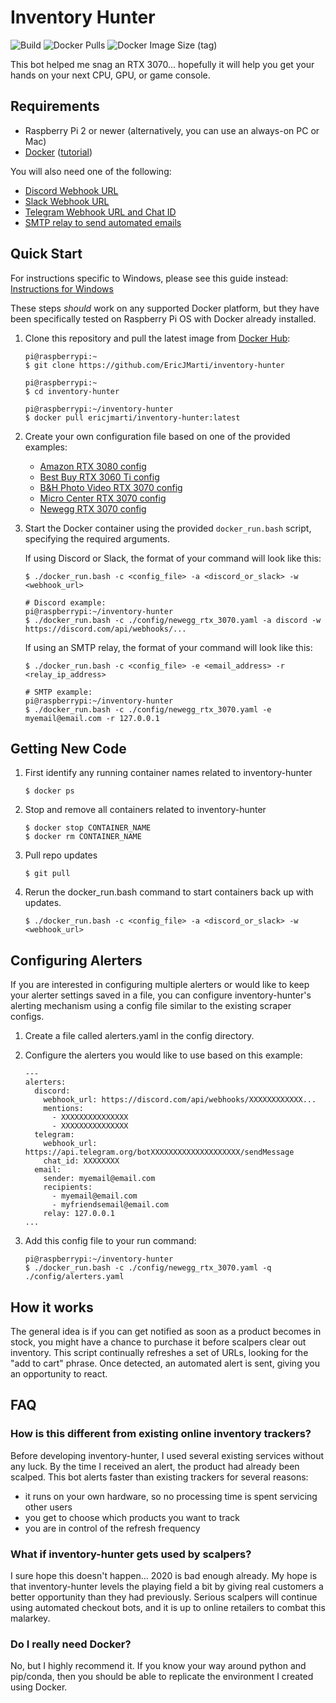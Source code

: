 # Inventory Hunter

![Build](https://github.com/EricJMarti/inventory-hunter/workflows/Build/badge.svg) ![Docker Pulls](https://img.shields.io/docker/pulls/ericjmarti/inventory-hunter) ![Docker Image Size (tag)](https://img.shields.io/docker/image-size/ericjmarti/inventory-hunter/latest)

This bot helped me snag an RTX 3070... hopefully it will help you get your hands on your next CPU, GPU, or game console.

## Requirements

- Raspberry Pi 2 or newer (alternatively, you can use an always-on PC or Mac)
- [Docker](https://www.docker.com/) ([tutorial](https://phoenixnap.com/kb/docker-on-raspberry-pi))

You will also need one of the following:
- [Discord Webhook URL](https://support.discord.com/hc/en-us/articles/228383668-Intro-to-Webhooks)
- [Slack Webhook URL](https://api.slack.com/messaging/webhooks)
- [Telegram Webhook URL and Chat ID](https://core.telegram.org/bots/api)
- [SMTP relay to send automated emails](https://medium.com/swlh/setting-up-gmail-and-other-email-on-a-raspberry-pi-6f7e3ad3d0e)

## Quick Start

For instructions specific to Windows, please see this guide instead: [Instructions for Windows](https://github.com/EricJMarti/inventory-hunter/wiki/Instructions-for-Windows)

These steps *should* work on any supported Docker platform, but they have been specifically tested on Raspberry Pi OS with Docker already installed.

1. Clone this repository and pull the latest image from [Docker Hub](https://hub.docker.com/r/ericjmarti/inventory-hunter):
    ```
    pi@raspberrypi:~
    $ git clone https://github.com/EricJMarti/inventory-hunter

    pi@raspberrypi:~
    $ cd inventory-hunter

    pi@raspberrypi:~/inventory-hunter
    $ docker pull ericjmarti/inventory-hunter:latest
    ```

2. Create your own configuration file based on one of the provided examples:

    - [Amazon RTX 3080 config](config/amazon_rtx_3080.yaml)
    - [Best Buy RTX 3060 Ti config](config/bestbuy_rtx_3060_ti.yaml)
    - [B&H Photo Video RTX 3070 config](config/bhphoto_rtx_3070.yaml)
    - [Micro Center RTX 3070 config](config/microcenter_rtx_3070.yaml)
    - [Newegg RTX 3070 config](config/newegg_rtx_3070.yaml)

3. Start the Docker container using the provided `docker_run.bash` script, specifying the required arguments.

    If using Discord or Slack, the format of your command will look like this:

    ```
    $ ./docker_run.bash -c <config_file> -a <discord_or_slack> -w <webhook_url>

    # Discord example:
    pi@raspberrypi:~/inventory-hunter
    $ ./docker_run.bash -c ./config/newegg_rtx_3070.yaml -a discord -w https://discord.com/api/webhooks/...
    ```

    If using an SMTP relay, the format of your command will look like this:

    ```
    $ ./docker_run.bash -c <config_file> -e <email_address> -r <relay_ip_address>

    # SMTP example:
    pi@raspberrypi:~/inventory-hunter
    $ ./docker_run.bash -c ./config/newegg_rtx_3070.yaml -e myemail@email.com -r 127.0.0.1
    ```

## Getting New Code

1. First identify any running container names related to inventory-hunter
    ```
    $ docker ps
    ```
2. Stop and remove all containers related to inventory-hunter
    ```
    $ docker stop CONTAINER_NAME
    $ docker rm CONTAINER_NAME
    ```
3. Pull repo updates
    ```
    $ git pull
    ```
4. Rerun the docker_run.bash command to start containers back up with updates.
    ```
    $ ./docker_run.bash -c <config_file> -a <discord_or_slack> -w <webhook_url>
    ```

## Configuring Alerters

If you are interested in configuring multiple alerters or would like to keep your alerter settings saved in a file, you can configure inventory-hunter's alerting mechanism using a config file similar to the existing scraper configs.

1. Create a file called alerters.yaml in the config directory.

2. Configure the alerters you would like to use based on this example:

    ```
    ---
    alerters:
      discord:
        webhook_url: https://discord.com/api/webhooks/XXXXXXXXXXXX...
        mentions:
          - XXXXXXXXXXXXXXX
          - XXXXXXXXXXXXXXX
      telegram:
        webhook_url: https://api.telegram.org/botXXXXXXXXXXXXXXXXXXXX/sendMessage
        chat_id: XXXXXXXX
      email:
        sender: myemail@email.com
        recipients:
          - myemail@email.com
          - myfriendsemail@email.com
        relay: 127.0.0.1
    ...
    ```

3. Add this config file to your run command:

    ```
    pi@raspberrypi:~/inventory-hunter
    $ ./docker_run.bash -c ./config/newegg_rtx_3070.yaml -q ./config/alerters.yaml
    ```

## How it works

The general idea is if you can get notified as soon as a product becomes in stock, you might have a chance to purchase it before scalpers clear out inventory. This script continually refreshes a set of URLs, looking for the "add to cart" phrase. Once detected, an automated alert is sent, giving you an opportunity to react.

## FAQ

### How is this different from existing online inventory trackers?

Before developing inventory-hunter, I used several existing services without any luck. By the time I received an alert, the product had already been scalped. This bot alerts faster than existing trackers for several reasons:

- it runs on your own hardware, so no processing time is spent servicing other users
- you get to choose which products you want to track
- you are in control of the refresh frequency

### What if inventory-hunter gets used by scalpers?

I sure hope this doesn't happen... 2020 is bad enough already. My hope is that inventory-hunter levels the playing field a bit by giving real customers a better opportunity than they had previously. Serious scalpers will continue using automated checkout bots, and it is up to online retailers to combat this malarkey.

### Do I really need Docker?

No, but I highly recommend it. If you know your way around python and pip/conda, then you should be able to replicate the environment I created using Docker.
